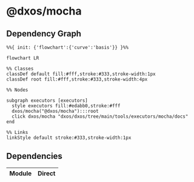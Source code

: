 # @dxos/mocha



## Dependency Graph

```mermaid
%%{ init: {'flowchart':{'curve':'basis'}} }%%

flowchart LR

%% Classes
classDef default fill:#fff,stroke:#333,stroke-width:1px
classDef root fill:#fff,stroke:#333,stroke-width:4px

%% Nodes

subgraph executors [executors]
  style executors fill:#edabb0,stroke:#fff
  dxos/mocha("@dxos/mocha"):::root
  click dxos/mocha "dxos/dxos/tree/main/tools/executors/mocha/docs"
end

%% Links
linkStyle default stroke:#333,stroke-width:1px
```

## Dependencies

| Module | Direct |
|---|---|
